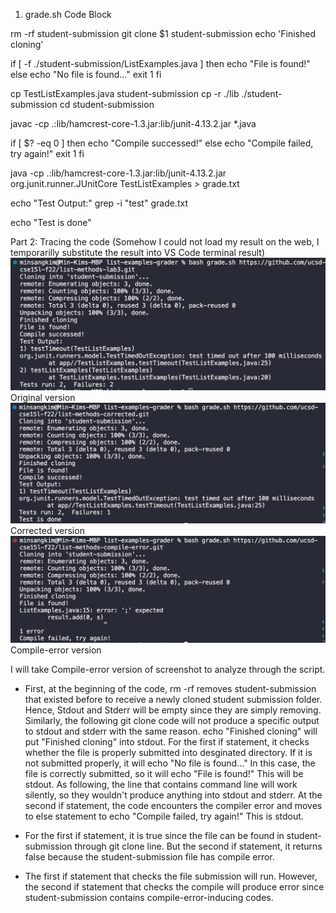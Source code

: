 1. grade.sh Code Block

rm -rf student-submission
git clone $1 student-submission
echo 'Finished cloning'

if [ -f ./student-submission/ListExamples.java ]
then
echo "File is found!"
else
echo "No file is found..."
exit 1
fi

cp TestListExamples.java student-submission
cp -r ./lib ./student-submission
cd student-submission

javac -cp .:lib/hamcrest-core-1.3.jar:lib/junit-4.13.2.jar \*.java

if [ $? -eq 0 ]
then
echo "Compile successed!"
else
echo "Compile failed, try again!"
exit 1
fi

java -cp .:lib/hamcrest-core-1.3.jar:lib/junit-4.13.2.jar org.junit.runner.JUnitCore TestListExamples > grade.txt

echo "Test Output:"
grep -i "test" grade.txt

echo "Test is done"

Part 2: Tracing the code
(Somehow I could not load my result on the web, I temporarilly substitute the result into VS Code terminal result)
![image](og1.png)
Original version
![image](og2.png)
Corrected version
![image](og3.png)
Compile-error version

I will take Compile-error version of screenshot to analyze through the script.

- First, at the beginning of the code, rm -rf removes student-submission that existed before to receive a newly cloned student submission folder. Hence, Stdout and Stderr will be empty since they are simply removing. Similarly, the following git clone code will not produce a specific output to stdout and stderr with the same reason. echo "Finished cloning" will put "Finished cloning" into stdout. For the first if statement, it checks whether the file is properly submitted into desginated directory. If it is not submitted properly, it will echo "No file is found..." In this case, the file is correctly submitted, so it will echo "File is found!" This will be stdout. As following, the line that contains command line will work silently, so they wouldn't produce anything into stdout and stderr. At the second if statement, the code encounters the compiler error and moves to else statement to echo "Compile failed, try again!" This is stdout.

- For the first if statement, it is true since the file can be found in student-submission through git clone line. But the second if statement, it returns false because the student-submission file has compile error.

- The first if statement that checks the file submission will run. However, the second if statement that checks the compile will produce error since student-submission contains compile-error-inducing codes.
